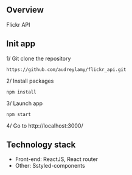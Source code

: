 ## Overview
Flickr API

## Init app
1/ Git clone the repository
```
https://github.com/audreylamy/flickr_api.git
```

2/ Install packages
```
npm install
```

3/ Launch app
```
npm start
```

4/ Go to http://localhost:3000/

## Technology stack

+ Front-end: ReactJS, React router 
+ Other: Sstyled-components
